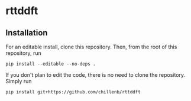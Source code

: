 # rttddft

## Installation

For an editable install, clone this repository. Then, from the root of this repository, run
```console
pip install --editable --no-deps .
```

If you don't plan to edit the code, there is no need to clone the repository. Simply run
```console
pip install git+https://github.com/chillenb/rttddft
```
